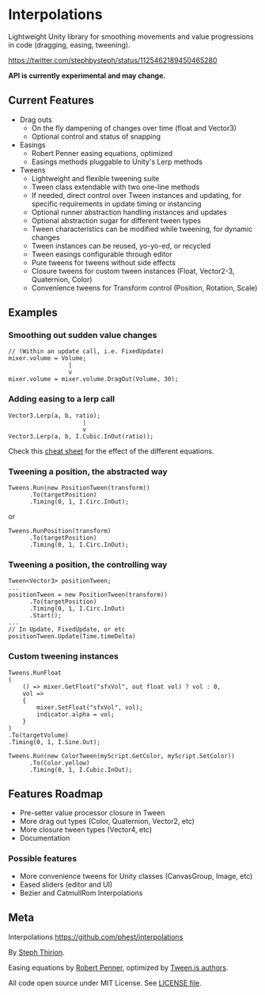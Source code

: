 
# Interpolations

Lightweight Unity library for smoothing movements and value progressions in code
(dragging, easing, tweening).

https://twitter.com/stephbysteph/status/1125462189450465280

**API is currently experimental and may change.**

## Current Features

- Drag outs
    - On the fly dampening of changes over time (float and Vector3)
    - Optional control and status of snapping
- Easings
    - Robert Penner easing equations, optimized
    - Easings methods pluggable to Unity's Lerp methods
- Tweens
    - Lightweight and flexible tweening suite
    - Tween class extendable with two one-line methods
    - If needed, direct control over Tween instances and updating,
      for specific requirements in update timing or instancing   
    - Optional runner abstraction handling instances and updates
    - Optional abstraction sugar for different tween types
    - Tween characteristics can be modified while tweening, for dynamic changes
    - Tween instances can be reused, yo-yo-ed, or recycled
    - Tween easings configurable through editor
    - Pure tweens for tweens without side effects
    - Closure tweens for custom tween instances (Float, Vector2-3, Quaternion, Color)
    - Convenience tweens for Transform control (Position, Rotation, Scale)

## Examples

### Smoothing out sudden value changes 

```
// (Within an update call, i.e. FixedUpdate)
mixer.volume = Volume;
                 |
                 v
mixer.volume = mixer.volume.DragOut(Volume, 30);
```

### Adding easing to a lerp call

```
Vector3.Lerp(a, b, ratio);
                     |
                     v
Vector3.Lerp(a, b, I.Cubic.InOut(ratio));
```

Check this [cheat sheet](https://easings.net/en) for the effect of the different equations.

### Tweening a position, the abstracted way

```
Tweens.Run(new PositionTween(transform))
      .To(targetPosition)
      .Timing(0, 1, I.Circ.InOut);
```

or

```
Tweens.RunPosition(transform)
      .To(targetPosition)
      .Timing(0, 1, I.Circ.InOut);
```

### Tweening a position, the controlling way

```
Tween<Vector3> positionTween;
...
positionTween = new PositionTween(transform))
      .To(targetPosition)
      .Timing(0, 1, I.Circ.InOut)
      .Start();
...
// In Update, FixedUpdate, or etc
positionTween.Update(Time.timeDelta)

```

### Custom tweening instances

```
Tweens.RunFloat
(
    () => mixer.GetFloat("sfxVol", out float vol) ? vol : 0,
    vol =>
    {
        mixer.SetFloat("sfxVol", vol);
        indicator.alpha = vol;
    }
)
.To(targetVolume)
.Timing(0, 1, I.Sine.Out);

```

```
Tweens.Run(new ColorTween(myScript.GetColor, myScript.SetColor))
      .To(Color.yellow)
      .Timing(0, 1, I.Cubic.InOut);
```


## Features Roadmap

- Pre-setter value processor closure in Tween
- More drag out types (Color, Quaternion, Vector2, etc)
- More closure tween types (Vector4, etc)
- Documentation

### Possible features

- More convenience tweens for Unity classes (CanvasGroup, Image, etc)
- Eased sliders (editor and UI)
- Bezier and CatmullRom Interpolations

## Meta

Interpolations
https://github.com/phest/interpolations 

By [Steph Thirion](http://trsp.net).

Easing equations by [Robert Penner](http://robertpenner.com/easing), optimized by [Tween.js authors](https://github.com/tweenjs/tween.js/).

All code open source under MIT License. See [LICENSE file](https://github.com/phest/interpolations/blob/master/LICENSE). 

